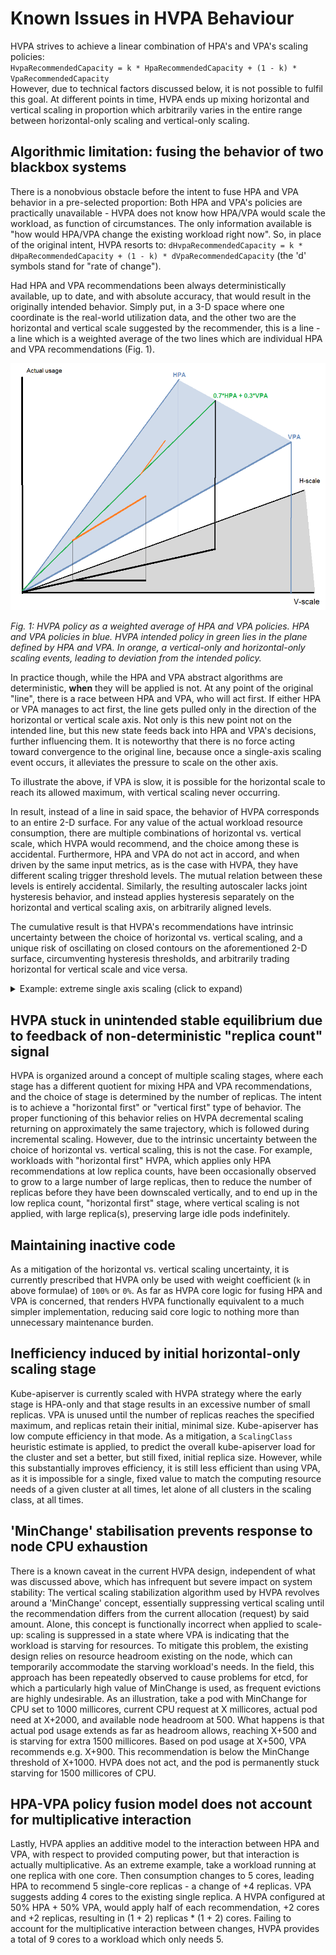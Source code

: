 # Known Issues in HVPA Behaviour
HVPA strives to achieve a linear combination of HPA's and VPA's scaling policies:<br/>
`HvpaRecommendedCapacity = k * HpaRecommendedCapacity + (1 - k) * VpaRecommendedCapacity`<br/>
However, due to technical factors discussed below, it is not possible to fulfil this goal. At different
points in time, HVPA ends up mixing horizontal and vertical scaling in proportion which arbitrarily varies in the
entire range between horizontal-only scaling and vertical-only scaling.

## Algorithmic limitation: fusing the behavior of two blackbox systems
There is a nonobvious obstacle before the intent to fuse HPA and VPA behavior in a pre-selected proportion:
Both HPA and VPA's policies are practically unavailable -
HVPA does not know how HPA/VPA would scale the workload, as function of circumstances. The only information available
is "how would HPA/VPA change the existing workload right now". So, in place of the original intent, HVPA resorts to:
`dHvpaRecommendedCapacity = k * dHpaRecommendedCapacity + (1 - k) * dVpaRecommendedCapacity` (the 'd' symbols stand for
"rate of change").

Had HPA and VPA recommendations been always deterministically available, up to date, and with absolute accuracy,
that would result in the originally intended behavior. Simply put, in a 3-D space where one coordinate is the real-world
utilization data, and the other two are the horizontal and vertical scale suggested by the recommender, this is a line -
a line which is a weighted average of the two lines which are individual HPA and VPA recommendations (Fig. 1).

![HVPA scaling space](./assets/known-issues--hvpa-scaling-space.png "HVPA scaling space")

_Fig. 1: HVPA policy as a weighted average of HPA and VPA policies. HPA and VPA policies in blue. HVPA intended policy
in green lies in the plane defined by HPA and VPA. In orange, a vertical-only and
horizontal-only scaling events, leading to deviation from the intended policy._

In practice though, while the HPA and VPA
abstract algorithms are deterministic, **when** they will be applied is not. At any point of the original "line", there
is a race between HPA and VPA, who will act first. If either HPA or VPA manages to act first, the line gets pulled only
in the direction of the horizontal or vertical scale axis. Not only is this new point not on the intended line, but this
new state feeds back into HPA and VPA's decisions, further influencing them. It is noteworthy that there is no force
acting toward convergence to the original line, because once a single-axis scaling event occurs, it alleviates the
pressure to scale on the other axis.

To illustrate the above, if VPA is slow, it is possible for the horizontal scale to reach its allowed maximum, with
vertical scaling never occurring.

In result, instead of a line in said space, the behavior of HVPA corresponds to an entire 2-D surface. For any value of
the actual workload resource consumption, there are multiple combinations of horizontal vs. vertical scale, which HVPA
would recommend, and the choice among these is accidental. Furthermore,
HPA and VPA do not act in accord, and when driven by the same input metrics, as is the case with
HVPA, they have different scaling trigger threshold levels. The mutual relation between these levels is entirely
accidental. Similarly, the resulting autoscaler lacks joint hysteresis behavior, and instead applies hysteresis
separately on the horizontal and vertical scaling axis, on arbitrarily aligned levels.

The cumulative result is that HVPA's recommendations have intrinsic uncertainty between the choice of horizontal vs.
vertical scaling, and a unique risk of oscillating on closed contours on the aforementioned 2-D surface, circumventing
hysteresis thresholds, and arbitrarily trading horizontal for vertical scale and vice versa.

<details>
  <summary>Example: extreme single axis scaling (click to expand)</summary>

    As example of extreme single axis scaling, consider the following. A workload with constant memory consumption is
    being scaled by a HVPA configured at 50% HPA + 50% VPA, starting at 1 replica with 1 core. The expectation is that
    HVPA will maintain the number of replicas approximately equal to the number of cores per replica. Consider the
    following sequence of events, as CPU demand increases:
    1. CPU usage starts at 0.7 cores. HVPA is stable at 1 replica, 1 core
    2. CPU usage increases to 1.5 cores. HPA acts first, recommending 2 replicas, a change of +1. 50% of +1 is +0.5 replicas,
       rounded up to +1. HVPA applies +1 replica. The workload is now at Consumption=1.5,Replicas=2,CoresPerReplica=1
    3. VPA acts, but does not recommend upscaling because CPU is currently over-provisioned. It does not recommend
       downscaling because MinAllowed is 1 core.
    4. CPU usage increases to 2.1 cores. HPA acts first, recommending 3 replicas, a change of +1. HVPA applies
       2 + ceil(50% * +1) = 3 replicas. The workload is now at Consumption=2.1,Replicas=3,CoresPerReplica=1
    ...and so on. HVPA acts as 100% HPA + 0% VPA, instead of the configured 50%/50%.
</details>

## HVPA stuck in unintended stable equilibrium due to feedback of non-deterministic "replica count" signal
HVPA is organized around a concept of multiple scaling stages, where each stage has a different quotient for mixing
HPA and VPA recommendations, and the choice of stage is determined by the number of replicas. The intent is to achieve
a "horizontal first" or "vertical first" type of behavior. The proper functioning of this behavior relies on HVPA
decremental scaling returning on approximately the same trajectory, which is followed during incremental scaling.
However, due to the intrinsic uncertainty between the choice of horizontal vs. vertical scaling, this is not the case.
For example, workloads with "horizontal first" HVPA, which applies only HPA recommendations at low replica counts,
have been occasionally observed to grow to a large number of large replicas, then to reduce the number of replicas
before they have been downscaled vertically, and to end up in the low replica count, "horizontal first" stage, where
vertical scaling is not applied, with large replica(s), preserving large idle pods indefinitely.

## Maintaining inactive code
As a mitigation of the horizontal vs. vertical scaling uncertainty, it is currently prescribed that HVPA only be used
with weight coefficient (`k` in above formulae) of `100%` or `0%`. As far as HVPA core logic for fusing HPA and VPA is
concerned, that renders HVPA functionally equivalent to a much simpler implementation, reducing said core logic to
nothing more than unnecessary maintenance burden.

## Inefficiency induced by initial horizontal-only scaling stage
Kube-apiserver is currently scaled with HVPA strategy where the early stage is HPA-only and that stage results in an
excessive number of small replicas. VPA is unused until the number of replicas reaches the specified maximum,
and replicas retain their initial, minimal size. Kube-apiserver has low compute efficiency in that mode. As a mitigation,
a `ScalingClass` heuristic estimate is applied, to predict the overall kube-apiserver load for the cluster and set a
better, but still fixed, initial replica size. However, while this substantially improves efficiency, it is still less
efficient than using VPA, as it is impossible for a single, fixed value to match the computing resource needs of a given
cluster at all times, let alone of all clusters in the scaling class, at all times.

## 'MinChange' stabilisation prevents response to node CPU exhaustion
There is a known caveat in the current HVPA design, independent of what was discussed above, which has infrequent but
severe impact on system stability:
The vertical scaling stabilization algorithm used by HVPA revolves around a 'MinChange' concept, essentially suppressing
vertical scaling until the recommendation differs from the current allocation (request) by said amount.
Alone, this concept is functionally incorrect when applied to scale-up: scaling is suppressed in a state where VPA is
indicating that the workload is starving for resources. To mitigate this problem, the existing design relies on
resource headroom existing on the node, which can temporarily accommodate the starving workload's needs. In the field,
this approach has been repeatedly observed to cause problems for etcd, for which a particularly high value of MinChange
is used, as frequent evictions are highly undesirable. As an illustration, take a pod with MinChange for CPU set to
1000 millicores, current CPU request at X millicores, actual pod need at X+2000, and available node headroom at 500.
What happens is that actual pod usage extends as far as headroom allows, reaching X+500 and is starving for extra 1500
millicores. Based on pod usage at X+500, VPA recommends e.g. X+900. This recommendation is below the MinChange threshold
of X+1000. HVPA does not act, and the pod is permanently stuck starving for 1500 millicores of CPU.

## HPA-VPA policy fusion model does not account for multiplicative interaction
Lastly, HVPA applies an additive model to the interaction between HPA and VPA, with respect to provided computing power, but
that interaction is actually multiplicative. As an extreme example, take a workload running at one replica with one core.
Then consumption changes to 5 cores, leading HPA to recommend 5 single-core replicas - a change of +4 replicas. VPA
suggests adding 4 cores to the existing single replica. A HVPA configured at 50% HPA + 50% VPA, would apply half of
each recommendation, +2 cores and +2 replicas, resulting in (1 + 2) replicas * (1 + 2) cores. Failing to account for
the multiplicative interaction between changes, HVPA provides a total of 9 cores to a workload which only needs 5. 
